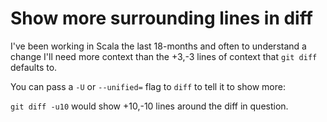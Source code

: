 # Show more surrounding lines in diff

I've been working in Scala the last 18-months and often to understand a change
I'll need more context than the +3,-3 lines of context that `git diff` defaults
to.

You can pass a `-U` or `--unified=` flag to `diff` to tell it to show more:

`git diff -u10` would show +10,-10 lines around the diff in question.
